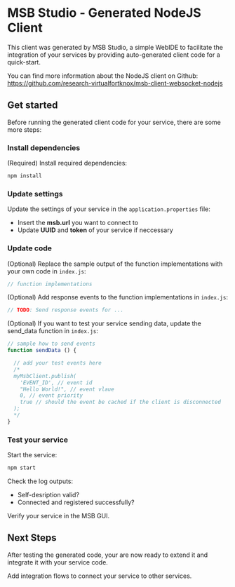 # MSB Studio - Generated NodeJS Client

This client was generated by MSB Studio, a simple WebIDE to facilitate the integration of your services by providing auto-generated client code for a quick-start.

You can find more information about the NodeJS client on Github: https://github.com/research-virtualfortknox/msb-client-websocket-nodejs

## Get started

Before running the generated client code for your service, there are some more steps:

### Install dependencies

(Required) Install required dependencies:
```sh
npm install
```

### Update settings

Update the settings of your service in the ``application.properties`` file:
- Insert the __msb.url__ you want to connect to
- Update __UUID__ and __token__ of your service if neccessary

### Update code

(Optional) Replace the sample output of the function implementations with your own code in ``index.js``:
```js
// function implementations
```

(Optional) Add response events to the function implementations in ``index.js``:
```js
// TODO: Send response events for ...
```

(Optional) If you want to test your service sending data, update the send_data function in ``index.js``:
```js
// sample how to send events
function sendData () {

  // add your test events here
  /*
  myMsbClient.publish(
    'EVENT_ID', // event id
    "Hello World!", // event vlaue
    0, // event priority
    true // should the event be cached if the client is disconnected
  );
  */
}
```

### Test your service

Start the service:
```sh
npm start
```

Check the log outputs:
- Self-desription valid?
- Connected and registered successfully?

Verify your service in the MSB GUI.

## Next Steps

After testing the generated code, your are now ready to extend it and integrate it with your service code.

Add integration flows to connect your service to other services.

